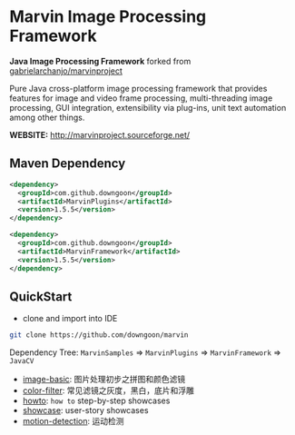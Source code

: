 # Marvin Image Processing Framework

**Java Image Processing Framework** forked from  [gabrielarchanjo/marvinproject](https://github.com/gabrielarchanjo/marvinproject)

Pure Java cross-platform image processing framework that provides features for image and video frame processing, multi-threading image processing, GUI integration, extensibility via plug-ins, unit text automation among other things.

**WEBSITE:**
http://marvinproject.sourceforge.net/

## Maven Dependency

``` xml
<dependency>
  <groupId>com.github.downgoon</groupId>
  <artifactId>MarvinPlugins</artifactId>
  <version>1.5.5</version>
</dependency>

<dependency>
  <groupId>com.github.downgoon</groupId>
  <artifactId>MarvinFramework</artifactId>
  <version>1.5.5</version>
</dependency>
```

## QuickStart

- clone and import into IDE

``` bash
git clone https://github.com/downgoon/marvin
```

Dependency Tree: ``MarvinSamples`` => ``MarvinPlugins`` => ``MarvinFramework`` => ``JavaCV``

- [image-basic](MarvinSamples/docs/image-basic.md): 图片处理初步之拼图和颜色滤镜
- [color-filter](MarvinSamples/docs/color-filter.md): 常见滤镜之灰度，黑白，底片和浮雕
- [howto](MarvinSamples/docs/howto.md): ``how to`` step-by-step showcases
- [showcase](MarvinSamples/docs/showcase.md): user-story showcases
- [motion-detection](MarvinSamples/docs/motion-detection.md): 运动检测
